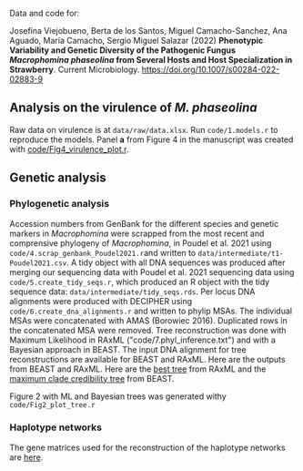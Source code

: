 Data and code for:

Josefina Viejobueno, Berta de los Santos, Miguel Camacho-Sanchez, Ana Aguado, María Camacho, Sergio Miguel Salazar (2022) **Phenotypic Variability and Genetic Diversity of the Pathogenic Fungus _Macrophomina phaseolina_ from Several Hosts and Host Specialization in Strawberry**. Current Microbiology. https://doi.org/10.1007/s00284-022-02883-9

## Analysis on the virulence of *M. phaseolina*

Raw data on virulence is at `data/raw/data.xlsx`. Run `code/1.models.r` to reproduce the models.
Panel **a** from Figure 4 in the manuscript was created with [code/Fig4_virulence_plot.r](code/Fig4_virulence_plot.r).

## Genetic analysis
### Phylogenetic analysis
Accession numbers from GenBank for the different species and genetic markers in _Macrophomina_ were scrapped from the most recent and comprensive phylogeny of _Macrophomina_, in Poudel et al. 2021 using `code/4.scrap_genbank_Poudel2021.r`and written to `data/intermediate/t1-Poudel2021.csv`.
A tidy object with all DNA sequences was produced after merging our sequencing data with Poudel et al. 2021 sequencing data using `code/5.create_tidy_seqs.r`, which produced an R object with the tidy sequence data: `data/intermediate/tidy_seqs.rds`.
Per locus DNA alignments were produced with DECIPHER using `code/6.create_dna_alignments.r` and written to phylip MSAs.
The individual MSAs were concatenated with AMAS (Borowiec 2016). Duplicated rows in the concatenated MSA were removed. Tree reconstruction was done with Maximum Likelihood in RAxML ("code/7.phyl_inference.txt") and with a Bayesian approach in BEAST.
The input DNA alignment for tree reconstructions are available for BEAST and RAxML.
Here are the outputs from BEAST and RAxML.
Here are the [best tree](data/intermediate/raxml/RAxML_bestTree.mp_nonDup.tree ) from RAxML and the [maximum clade credibility tree](data/intermediate/beast/mcct.tree) from BEAST.

Figure 2 with ML and Bayesian trees was generated withy `code/Fig2_plot_tree.r`

### Haplotype networks
The gene matrices used for the reconstruction of the haplotype networks are [here](genetic_matrices).

